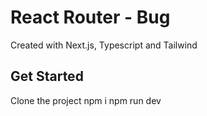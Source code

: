 # React Router - Bug

Created with Next.js, Typescript and Tailwind

## Get Started

Clone the project
npm i
npm run dev
